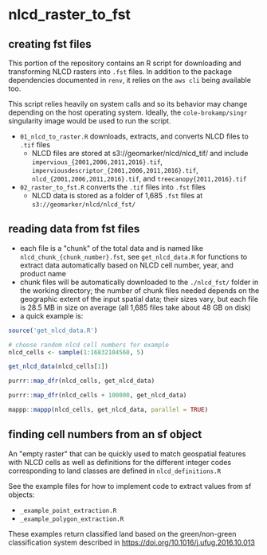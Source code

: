 # nlcd_raster_to_fst

## creating fst files

This portion of the repository contains an R script for downloading and transforming NLCD rasters into `.fst` files. In addition to the package dependencies documented in `renv`, it relies on the `aws cli` being available too.

This script relies heavily on system calls and so its behavior may change depending on the host operating system. Ideally, the `cole-brokamp/singr` singularity image would be used to run the script.

- `01_nlcd_to_raster.R` downloads, extracts, and converts NLCD files to `.tif` files
    - NLCD files are stored at s3://geomarker/nlcd/nlcd_tif/ and include `impervious_{2001,2006,2011,2016}.tif`, `imperviousdescriptor_{2001,2006,2011,2016}.tif`, `nlcd_{2001,2006,2011,2016}.tif`, and `treecanopy{2011,2016}.tif`
- `02_raster_to_fst.R` converts the `.tif` files into `.fst` files
    - NLCD data is stored as a folder of 1,685 `.fst` files at `s3://geomarker/nlcd/nlcd_fst/`

## reading data from fst files

- each file is a "chunk" of the total data and is named like `nlcd_chunk_{chunk_number}.fst`, see `get_nlcd_data.R` for functions to extract data automatically based on NLCD cell number, year, and product name
- chunk files will be automatically downloaded to the `./nlcd_fst/` folder in the working directory; the number of chunk files needed depends on the geographic extent of the input spatial data; their sizes vary, but each file is 28.5 MB in size on average (all 1,685 files take about 48 GB on disk)
- a quick example is:

```r
source('get_nlcd_data.R')

# choose random nlcd cell numbers for example
nlcd_cells <- sample(1:16832104560, 5)

get_nlcd_data(nlcd_cells[1])

purrr::map_dfr(nlcd_cells, get_nlcd_data)

purrr::map_dfr(nlcd_cells + 100000, get_nlcd_data)

mappp::mappp(nlcd_cells, get_nlcd_data, parallel = TRUE)
```

## finding cell numbers from an sf object

An "empty raster" that can be quickly used to match geospatial features with NLCD cells as well as definitions for the different integer codes corresponding to land classes are defined in `nlcd_definitions.R`

See the example files for how to implement code to extract values from sf objects:

- `_example_point_extraction.R`
- `_example_polygon_extraction.R`

These examples return classified land based on the green/non-green classification system described in https://doi.org/10.1016/j.ufug.2016.10.013

